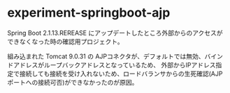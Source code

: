 # experiment-springboot-ajp

Spring Boot 2.1.13.REREASE にアップデートしたところ外部からのアクセスができなくなった時の確認用プロジェクト。

組み込まれた Tomcat 9.0.31 の AJPコネクタが、デフォルトでは無効、バインドアドレスがループバックアドレスとなっているため、
外部からIPアドレス指定で接続しても接続を受け入れないため、ロードバランサからの生死確認(AJPポートへの接続可否)ができなかったのが原因。
